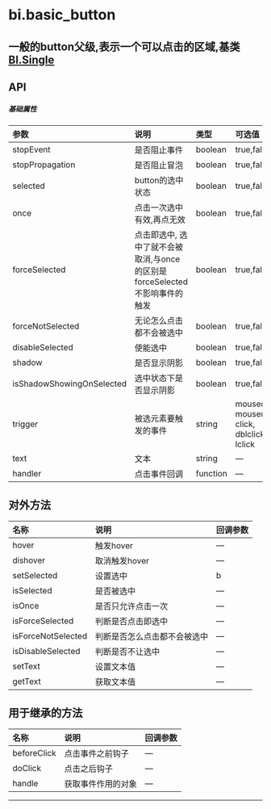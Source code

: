 # bi.basic_button

## 一般的button父级,表示一个可以点击的区域,基类[BI.Single](/core/single.md)

## API
##### 基础属性
| 参数    | 说明           | 类型  | 可选值 | 默认值
| :------ |:-------------  | :-----| :----|:----
| stopEvent | 是否阻止事件 |boolean | true,false | false |
| stopPropagation | 是否阻止冒泡 | boolean | true,false| false |
| selected | button的选中状态 | boolean | true,false |false |
| once | 点击一次选中有效,再点无效 | boolean | true,false | false|
| forceSelected | 点击即选中, 选中了就不会被取消,与once的区别是forceSelected不影响事件的触发| boolean | true,false| false|
| forceNotSelected | 无论怎么点击都不会被选中 | boolean| true,false | false|
| disableSelected | 使能选中| boolean | true,false| false|
| shadow | 是否显示阴影 | boolean| true,false| false|
| isShadowShowingOnSelected| 选中状态下是否显示阴影|boolean|  true,false | false|
| trigger | 被选元素要触发的事件 | string | mousedown, mouseup, click, dblclick, lclick | null|
| text | 文本 | string | —| "" |
| handler | 点击事件回调 | function | —| BI.emptyFn |


## 对外方法
| 名称     | 说明                           |  回调参数
| :------ |:-------------                  | :-----
| hover | 触发hover| —|
| dishover | 取消触发hover| —|
| setSelected | 设置选中| b|
| isSelected | 是否被选中| —|
| isOnce | 是否只允许点击一次| —|
| isForceSelected| 判断是否点击即选中| —|
| isForceNotSelected| 判断是否怎么点击都不会被选中|—|
| isDisableSelected| 判断是否不让选中|—|
| setText| 设置文本值|—|
| getText| 获取文本值|—|

## 用于继承的方法
| 名称     | 说明                           |  回调参数
| :------ |:-------------                  | :-----
| beforeClick | 点击事件之前钩子 | —|
| doClick | 点击之后钩子 | — |
| handle | 获取事件作用的对象 | —|


---


